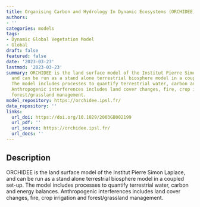 ```yaml
---
title: Organising Carbon and Hydrology In Dynamic Ecosystems (ORCHIDEE)
authors:
- ''
categories: models
tags:
- Dynamic Global Vegetation Model
- Global
draft: false
featured: false
date: '2023-03-23'
lastmod: '2023-03-23'
summary: ORCHIDEE is the land surface model of the Institut Pierre Simon Laplace,
  and can be run as a stand alone terrestrial biosphere model in a coupled set-up.
  The model includes processes to quantify terrestrial water, carbon and energy balances.
  Anthropogenic interferences includes land cover changes, fire, crop irrigation and
  forest/grassland management.
model_repository: https://orchidee.ipsl.fr/
data_repository: ''
links:
  url_doi: https://doi.org/10.1029/2003GB002199
  url_pdf: ''
  url_source: https://orchidee.ipsl.fr/
  url_docs: ''
---
```


## Description

ORCHIDEE is the land surface model of the Institut Pierre Simon Laplace, and can be run as a stand alone terrestrial biosphere model in a coupled set-up. The model includes processes to quantify terrestrial water, carbon and energy balances. Anthropogenic interferences includes land cover changes, fire, crop irrigation and forest/grassland management.

